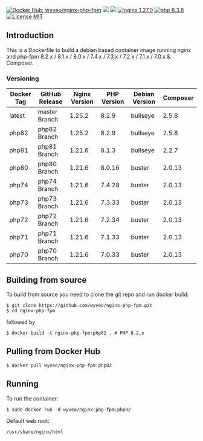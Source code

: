 [![Docker Hub; wyveo/nginx-php-fpm](https://img.shields.io/badge/docker%20hub-wyveo%2Fnginx--php--fpm-blue.svg?&logo=docker&style=for-the-badge)](https://hub.docker.com/r/wyveo/nginx-php-fpm/) [![](https://badges.weareopensource.me/docker/pulls/wyveo/nginx-php-fpm?style=for-the-badge)](https://hub.docker.com/r/wyveo/nginx-php-fpm/) [![](https://img.shields.io/docker/image-size/wyveo/nginx-php-fpm/latest?style=for-the-badge)](https://hub.docker.com/r/wyveo/nginx-php-fpm/) [![nginx 1.27.0](https://img.shields.io/badge/nginx-1.25.4-brightgreen.svg?&logo=nginx&logoColor=white&style=for-the-badge)](https://nginx.org/en/CHANGES) [![php 8.3.8](https://img.shields.io/badge/php--fpm-8.3.3-blue.svg?&logo=php&logoColor=white&style=for-the-badge)](https://secure.php.net/releases/8_2_9.php) [![License MIT](https://img.shields.io/badge/license-MIT-blue.svg?&style=for-the-badge)](https://github.com/wyveo/nginx-php-fpm/blob/master/LICENSE)

## Introduction
This is a Dockerfile to build a debian based container image running nginx and php-fpm 8.2.x / 8.1.x / 8.0.x / 7.4.x / 7.3.x / 7.2.x / 7.1.x / 7.0.x & Composer.

### Versioning
| Docker Tag | GitHub Release | Nginx Version | PHP Version | Debian Version | Composer 
|------------|----------------|---------------|-------------|----------------|----------|
| latest     | master Branch  | 1.25.2        | 8.2.9       | bullseye       | 2.5.8    |
| php82      | php82 Branch   | 1.25.2        | 8.2.9       | bullseye       | 2.5.8    |
| php81      | php81 Branch   | 1.21.6        | 8.1.3       | bullseye       | 2.2.7    |
| php80      | php80 Branch   | 1.21.6        | 8.0.16      | buster         | 2.0.13   |
| php74      | php74 Branch   | 1.21.6        | 7.4.28      | buster         | 2.0.13   |
| php73      | php73 Branch   | 1.21.6        | 7.3.33      | buster         | 2.0.13   |
| php72      | php72 Branch   | 1.21.6        | 7.2.34      | buster         | 2.0.13   |
| php71      | php71 Branch   | 1.21.6        | 7.1.33      | buster         | 2.0.13   |
| php70      | php70 Branch   | 1.21.6        | 7.0.33      | buster         | 2.0.13   |

## Building from source
To build from source you need to clone the git repo and run docker build:
```
$ git clone https://github.com/wyveo/nginx-php-fpm.git
$ cd nginx-php-fpm
```

followed by
```
$ docker build -t nginx-php-fpm:php82 . # PHP 8.2.x
```


## Pulling from Docker Hub
```
$ docker pull wyveo/nginx-php-fpm:php82
```

## Running
To run the container:
```
$ sudo docker run -d wyveo/nginx-php-fpm:php82
```

Default web root:
```
/usr/share/nginx/html
```
